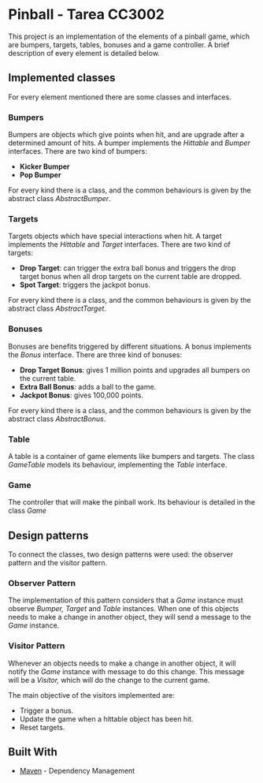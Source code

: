 ﻿# Pinball - Tarea CC3002

This project is an implementation of the elements of a pinball game, which are bumpers, targets, tables, bonuses and a 
game controller. A brief description of every element is detailed below.

## Implemented classes

For every element mentioned there are some classes and interfaces.

### Bumpers

Bumpers are objects which give points when hit, and are upgrade after a determined amount of hits. A bumper implements 
the _Hittable_ and _Bumper_ interfaces. There are two kind of bumpers:

* **Kicker Bumper**
* **Pop Bumper**

For every kind there is a class, and the common behaviours is given by the abstract class _AbstractBumper_.

### Targets

Targets objects which have special interactions when hit. A target implements the _Hittable_ and _Target_ interfaces.
There are two kind of targets:

* **Drop Target**: can trigger the extra ball bonus and triggers the drop target bonus when all drop targets on the current
table are dropped.
* **Spot Target**: triggers the jackpot bonus.

For every kind there is a class, and the common behaviours is given by the abstract class _AbstractTarget_.

### Bonuses

Bonuses are benefits triggered by different situations. A bonus implements the _Bonus_ interface. There are three kind 
of bonuses:

* **Drop Target Bonus**: gives 1 million points and upgrades all bumpers on the current table.
* **Extra Ball Bonus**: adds a ball to the game.
* **Jackpot Bonus**: gives 100,000 points.

For every kind there is a class, and the common behaviours is given by the abstract class _AbstractBonus_.

### Table

A table is a container of game elements like bumpers and targets. The class _GameTable_ models its behaviour, 
implementing the _Table_ interface.

### Game

The controller that will make the pinball work. Its behaviour is detailed in the class _Game_

## Design patterns

To connect the classes, two design patterns were used: the observer pattern and the visitor pattern.

### Observer Pattern

The implementation of this pattern considers that a _Game_ instance must observe _Bumper, Target_  and _Table_ instances.
When one of this objects needs to make a change in another object, they will send a message to the _Game_ instance.

### Visitor Pattern

Whenever an objects needs to make a change in another object, it will notify the _Game_ instance with message to do 
this change. This message will be a _Visitor,_ which will do the change to the current game.

The main objective of the visitors implemented are:

* Trigger a bonus.
* Update the game when a hittable object has been hit.
* Reset targets.

## Built With

* [Maven](https://maven.apache.org/) - Dependency Management
